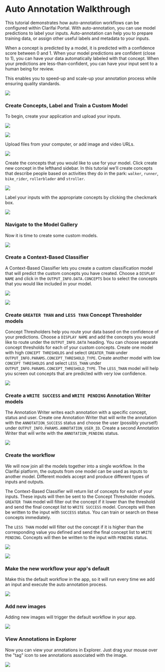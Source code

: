 # Auto Annotation Walkthrough

This tutorial demonstrates how auto-annotation workflows can be configured within Clarifai Portal. With auto-annotation, you can use model predictions to label your inputs. Auto-annotation can help you to prepare training data, or assign other useful labels and metadata to your inputs.

When a concept is predicted by a model, it is predicted with a confidence score between 0 and 1. When your model predictions are confident (close to 1), you can have your data automatically labeled with that concept. When your predictions are less-than-confident, you can have your input sent to a human being for review.

This enables you to speed-up and scale-up your annotation process while ensuring quality standards.

![](../../images/auto_annotation.jpg)

### Create Concepts, Label and Train a Custom Model

To begin, create your application and upload your inputs.

![](../../images/create_auto_annotation_demo.jpg)

![](../../images/auto_annotation_app_details.jpg)

Upload files from your computer, or add image and video URLs.

![](../../images/add_inputs_auto_demo.jpg)

Create the concepts that you would like to use for your model. Click create new concept in the lefthand sidebar. In this tutorial we'll create concepts that describe people based on activities they do in the park: `walker`, `runner`, `bike_rider`, `rollerblader` and `stroller`.

![](../../images/create_concepts_auto_a.jpg)

Label your inputs with the appropriate concepts by clicking the checkmark box.

![](../../images/label_inputs_aa.jpg)

### Navigate to the Model Gallery

Now it is time to create some custom models.

![](../../images/model_gallery.jpg)

### Create a Context-Based Classifier

A Context-Based Classifier lets you create a custom classification model that will predict the custom concepts you have created. Choose a `DISPLAY NAME` and click in the `OUTPUT_INFO.DATA.CONCEPTS` box to select the concepts that you would like included in your model.

![](../../images/create_cbc_aa.jpg)

![](../../images/train_cbc_aa.jpg)

### Create `GREATER THAN` and `LESS THAN` Concept Thresholder models

Concept Thresholders help you route your data based on the confidence of your predictions. Choose a `DISPLAY NAME` and add the concepts you would like to route under the `OUTPUT_INFO.DATA` heading. You can choose separate concept thresholds for each of your custom concepts. Create one model with high `CONCEPT THRESHOLDS` and select `GREATER_THAN` under `OUTPUT_INFO.PARAMS.CONCEPT_THRESHOLD_TYPE`. Create another model with low `CONCEPT THRESHOLDS` and select `LESS_THAN` under `OUTPUT_INFO.PARAMS.CONCEPT_THRESHOLD_TYPE`. The `LESS_THAN` model will help you screen out concepts that are predicted with very low confidence.

![](../../images/concept_thresholder.jpg)


### Create a `WRITE SUCCESS` and `WRITE PENDING` Annotation Writer models

The Annotation Writer writes each annotation with a specific concept, status and user. Create one Annotation Writer that will write the annotation with the `ANNOTATION_SUCCESS` status and choose the user (possibly yourself) under `OUTPUT_INFO.PARAMS.ANNOTATION_USER_ID`. Create  a second Annotation Writer that will write with the `ANNOTATION_PENDING` status.

![](../../images/annotation_writer.jpg)


### Create the workflow

We will now join all the models together into a single workflow. In the Clarifai platform, the outputs from one model can be used as inputs to another model. Different models accept and produce different types of inputs and outputs.

The Context-Based Classifier will return list of concepts for each of your inputs. These inputs will then be sent to the Concept Thresholder models. `GREATER THAN` model will filter out the concept if it lower than the threshold and send the final concept list to `WRITE SUCCESS` model. Concepts will then be written to the input with `SUCCESS` status. You can train or search on these concepts immediately.

The `LESS THAN` model will filter out the concept if it is higher than the corresponding value you defined and send the final concept list to `WRITE PENDING`. Concepts will then be written to the input with `PENDING` status.


![](../../images/create_workflow_aa.jpg)

![](../../images/connect_nodes_aa.jpg)



### Make the new workflow your app's default

Make this the default workflow in the app, so it will run every time we add an input and execute the auto annotation process.

![](../../images/set_as_default.jpg)


### Add new images

Adding new images will trigger the default workflow in your app.

![](../../images/add_additional_inputs.jpg)


### View Annotations in Explorer

Now you can view your annotations in Explorer. Just drag your mouse over the "tag" icon to see annotations associated with the image.

![](../../images/aa_inputs.jpg)
